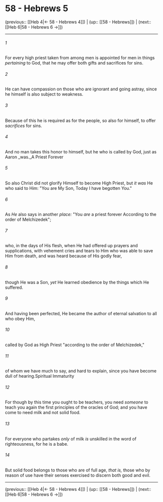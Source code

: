 # 58 - Hebrews 5

(previous:: [[Heb 4|← 58 - Hebrews 4]]) | (up:: [[58 - Hebrews]]) | (next:: [[Heb 6|58 - Hebrews 6 →]])

***


###### 1 
For every high priest taken from among men is appointed for men in things _pertaining_ to God, that he may offer both gifts and sacrifices for sins. 

###### 2 
He can have compassion on those who are ignorant and going astray, since he himself is also subject to weakness. 

###### 3 
Because of this he is required as for the people, so also for himself, to offer _sacrifices_ for sins. 

###### 4 
And no man takes this honor to himself, but he who is called by God, just as Aaron _was._A Priest Forever 

###### 5 
So also Christ did not glorify Himself to become High Priest, but _it was_ He who said to Him: "You are My Son, Today I have begotten You." 

###### 6 
As _He_ also says in another _place:_ "You _are_ a priest forever According to the order of Melchizedek"; 

###### 7 
who, in the days of His flesh, when He had offered up prayers and supplications, with vehement cries and tears to Him who was able to save Him from death, and was heard because of His godly fear, 

###### 8 
though He was a Son, _yet_ He learned obedience by the things which He suffered. 

###### 9 
And having been perfected, He became the author of eternal salvation to all who obey Him, 

###### 10 
called by God as High Priest "according to the order of Melchizedek," 

###### 11 
of whom we have much to say, and hard to explain, since you have become dull of hearing.Spiritual Immaturity 

###### 12 
For though by this time you ought to be teachers, you need _someone_ to teach you again the first principles of the oracles of God; and you have come to need milk and not solid food. 

###### 13 
For everyone who partakes _only_ of milk _is_ unskilled in the word of righteousness, for he is a babe. 

###### 14 
But solid food belongs to those who are of full age, _that is,_ those who by reason of use have their senses exercised to discern both good and evil.

***

(previous:: [[Heb 4|← 58 - Hebrews 4]]) | (up:: [[58 - Hebrews]]) | (next:: [[Heb 6|58 - Hebrews 6 →]])
